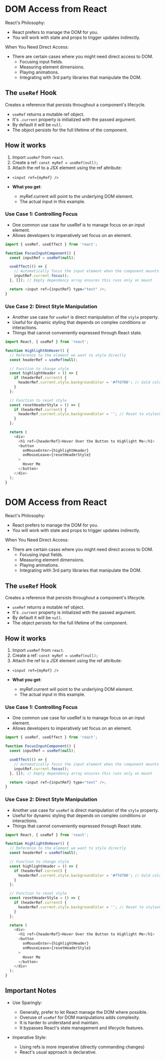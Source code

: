 # DOM Access from React

React's Philosophy:
  - React prefers to manage the DOM for you.
  - You will work with state and props to trigger updates indirectly.

When You Need Direct Access:
  - There are certain cases where you might need direct access to DOM.
    - Focusing input fields.
    - Measuring element dimensions.
    - Playing animations.
    - Integrating with 3rd party libraries that manipulate the DOM.

## The `useRef` Hook

Creates a reference that persists throughout a component's lifecycle.

- `useRef` returns a mutable ref object.
- It's `.current` property is initialized with the passed argument.
- By default it will be `null`. 
- The object persists for the full lifetime of the component.

## How it works

1. Import `useRef` from `react`.
2. Create a ref: `const myRef = useRef(null);`
3. Attach the ref to a JSX element using the ref attribute: 
  - `<input ref={myRef} />`

- **What you get**:
  - myRef.current will point to the underlying DOM element.
  - The actual input in this example.

### Use Case 1: Controlling Focus

- One common use case for useRef is to manage focus on an input element.
- Allows developers to imperatively set focus on an element.

```javascript
import { useRef, useEffect } from 'react';

function FocusInputComponent() {
  const inputRef = useRef(null);

  useEffect(() => {
    // Automatically focus the input element when the component mounts
    inputRef.current.focus();
  }, []); // Empty dependency array ensures this runs only on mount

  return <input ref={inputRef} type="text" />;
}
```

### Use Case 2: Direct Style Manipulation

- Another use case for `useRef` is direct manipulation of the `style` property.
- Useful for dynamic styling that depends on complex conditions or interactions.
- Things that cannot conveniently expressed through React state.

```javascript
import React, { useRef } from 'react';

function HighlightOnHover() {
  // Reference to the element we want to style directly
  const headerRef = useRef(null);

  // Function to change style
  const highlightHeader = () => {
    if (headerRef.current) {
      headerRef.current.style.backgroundColor = '#ffd700'; // Gold color
    }
  };

  // Function to reset style
  const resetHeaderStyle = () => {
    if (headerRef.current) {
      headerRef.current.style.backgroundColor = ''; // Reset to stylesheet value
    }
  };

  return (
    <div>
      <h1 ref={headerRef}>Hover Over the Button to Highlight Me</h1>
      <button
        onMouseEnter={highlightHeader}
        onMouseLeave={resetHeaderStyle}
      >
        Hover Me
      </button>
    </div>
  );
}
```

# DOM Access from React

React's Philosophy:
  - React prefers to manage the DOM for you.
  - You will work with state and props to trigger updates indirectly.

When You Need Direct Access:
  - There are certain cases where you might need direct access to DOM.
    - Focusing input fields.
    - Measuring element dimensions.
    - Playing animations.
    - Integrating with 3rd party libraries that manipulate the DOM.

## The `useRef` Hook

Creates a reference that persists throughout a component's lifecycle.

- `useRef` returns a mutable ref object.
- It's `.current` property is initialized with the passed argument.
- By default it will be `null`. 
- The object persists for the full lifetime of the component.

## How it works

1. Import `useRef` from `react`.
2. Create a ref: `const myRef = useRef(null);`
3. Attach the ref to a JSX element using the ref attribute: 
  - `<input ref={myRef} />`

- **What you get**:
  - myRef.current will point to the underlying DOM element.
  - The actual input in this example.

### Use Case 1: Controlling Focus

- One common use case for useRef is to manage focus on an input element.
- Allows developers to imperatively set focus on an element.

```javascript
import { useRef, useEffect } from 'react';

function FocusInputComponent() {
  const inputRef = useRef(null);

  useEffect(() => {
    // Automatically focus the input element when the component mounts
    inputRef.current.focus();
  }, []); // Empty dependency array ensures this runs only on mount

  return <input ref={inputRef} type="text" />;
}
```

### Use Case 2: Direct Style Manipulation

- Another use case for `useRef` is direct manipulation of the `style` property.
- Useful for dynamic styling that depends on complex conditions or interactions.
- Things that cannot conveniently expressed through React state.

```javascript
import React, { useRef } from 'react';

function HighlightOnHover() {
  // Reference to the element we want to style directly
  const headerRef = useRef(null);

  // Function to change style
  const highlightHeader = () => {
    if (headerRef.current) {
      headerRef.current.style.backgroundColor = '#ffd700'; // Gold color
    }
  };

  // Function to reset style
  const resetHeaderStyle = () => {
    if (headerRef.current) {
      headerRef.current.style.backgroundColor = ''; // Reset to stylesheet value
    }
  };

  return (
    <div>
      <h1 ref={headerRef}>Hover Over the Button to Highlight Me</h1>
      <button
        onMouseEnter={highlightHeader}
        onMouseLeave={resetHeaderStyle}
      >
        Hover Me
      </button>
    </div>
  );
}
```

## Important Notes

- Use Sparingly: 
  - Generally, prefer to let React manage the DOM where possible.
  - Overuse of `useRef` for DOM manipulations adds complexity.
  - It is harder to understand and maintain.
  - It bypasses React's state management and lifecycle features.

- Imperative Style: 
  - Using refs is more imperative (directly commanding changes)
  - React's usual approach is declarative.